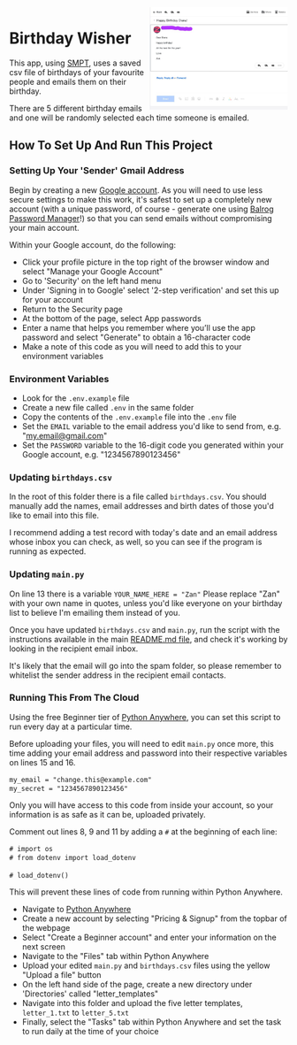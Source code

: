 <img src="https://github.com/ZanClifton/intermediate-python-projects/blob/main/images/birthday-wisher.jpeg" width=250px align=right alt="Birthday Wisher"/>

# Birthday Wisher

This app, using [SMPT](https://sendgrid.com/blog/what-is-an-smtp-server/), uses a saved csv file of birthdays of your favourite people and emails them on their birthday.

There are 5 different birthday emails and one will be randomly selected each time someone is emailed.

## How To Set Up And Run This Project

### Setting Up Your 'Sender' Gmail Address

Begin by creating a new [Google account](https://accounts.google.com/signup/v2/webcreateaccount?flowName=GlifWebSignIn&flowEntry=SignUp). As you will need to use less secure settings to make this work, it's safest to set up a completely new account (with a unique password, of course - generate one using [Balrog Password Manager](https://github.com/ZanClifton/intermediate-python-projects/tree/main/10-password-manager)!) so that you can send emails without compromising your main account.

Within your Google account, do the following:

- Click your profile picture in the top right of the browser window and select "Manage your Google Account"
- Go to 'Security' on the left hand menu
- Under 'Signing in to Google' select '2-step verification' and set this up for your account
- Return to the Security page
- At the bottom of the page, select App passwords
- Enter a name that helps you remember where you’ll use the app password and select "Generate" to obtain a 16-character code
- Make a note of this code as you will need to add this to your environment variables

### Environment Variables

- Look for the `.env.example` file
- Create a new file called `.env` in the same folder
- Copy the contents of the `.env.example` file into the `.env` file
- Set the `EMAIL` variable to the email address you'd like to send from, e.g. "my.email@gmail.com"
- Set the `PASSWORD` variable to the 16-digit code you generated within your Google account, e.g. "1234567890123456"

### Updating `birthdays.csv`

In the root of this folder there is a file called `birthdays.csv`. You should manually add the names, email addresses and birth dates of those you'd like to email into this file.

I recommend adding a test record with today's date and an email address whose inbox you can check, as well, so you can see if the program is running as expected.

### Updating `main.py`

On line 13 there is a variable `YOUR_NAME_HERE = "Zan"` Please replace "Zan" with your own name in quotes, unless you'd like everyone on your birthday list to believe I'm emailing them instead of you.

Once you have updated `birthdays.csv` and `main.py`, run the script with the instructions available in the main [README.md file](https://github.com/ZanClifton/intermediate-python-projects#readme), and check it's working by looking in the recipient email inbox.

It's likely that the email will go into the spam folder, so please remember to whitelist the sender address in the recipient email contacts.

### Running This From The Cloud

Using the free Beginner tier of [Python Anywhere](https://www.pythonanywhere.com), you can set this script to run every day at a particular time.

Before uploading your files, you will need to edit `main.py` once more, this time adding your email address and password into their respective variables on lines 15 and 16.

```
my_email = "change.this@example.com"
my_secret = "1234567890123456"
```

Only you will have access to this code from inside your account, so your information is as safe as it can be, uploaded privately.

Comment out lines 8, 9 and 11 by adding a `#` at the beginning of each line:

```
# import os
# from dotenv import load_dotenv

# load_dotenv()
```

This will prevent these lines of code from running within Python Anywhere.

- Navigate to [Python Anywhere](https://www.pythonanywhere.com)
- Create a new account by selecting "Pricing & Signup" from the topbar of the webpage
- Select "Create a Beginner account" and enter your information on the next screen
- Navigate to the "Files" tab within Python Anywhere
- Upload your edited `main.py` and `birthdays.csv` files using the yellow "Upload a file" button
- On the left hand side of the page, create a new directory under 'Directories' called "letter_templates"
- Navigate into this folder and upload the five letter templates, `letter_1.txt` to `letter_5.txt`
- Finally, select the "Tasks" tab within Python Anywhere and set the task to run daily at the time of your choice
